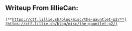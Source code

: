 ## Writeup From lillieCan:

<code>[**https://ctf.lillie.sh/blog/misc/the-gauntlet-p2/**](https://ctf.lillie.sh/blog/misc/the-gauntlet-p2/)</code> 
